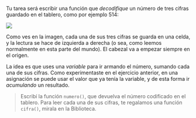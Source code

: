 Tu tarea será escribir una función que _decodifique_ un número de tres cifras guardado en el tablero, como por ejemplo 514:

![](https://raw.githubusercontent.com/sagrado-corazon-alcal/mumuki-guia-fundamentos-variables/master/images/numero-514.png)

Como ves en la imagen, cada una de sus tres cifras se guarda en una celda, y la lectura se hace de izquierda a derecha (o sea, como leemos normalmente en esta parte del mundo). El cabezal va a empezar siempre en el origen.

La idea es que uses una *variable* para ir armando el número, sumando cada una de sus cifras. Como experimentaste en el ejercicio anterior, en una asignación se puede usar el valor que ya tenía la variable, y de esta forma ir *acumulando* un resultado.

> Escribí la función `numero()`, que devuelva el número codificado en el tablero. Para leer cada una de sus cifras, te regalamos una función `cifra()`, mirala en la Biblioteca.